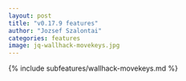 ```yaml
---
layout: post
title: "v0.17.9 features"
author: "Jozsef Szalontai"
categories: features
image: jq-wallhack-movekeys.jpg
---
```


{% include subfeatures/wallhack-movekeys.md %}